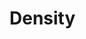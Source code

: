 # Density

<ImageGallery :images="[
  'https://res.cloudinary.com/generatively/density/bugged.webp',
  'https://res.cloudinary.com/generatively/density/pixels.webp',
  'https://res.cloudinary.com/generatively/density/focus.webp',
  'https://res.cloudinary.com/generatively/density/plastic.webp',
  'https://res.cloudinary.com/generatively/density/orbit.webp',
  'https://res.cloudinary.com/generatively/density/wavy.webp',
]" class="full-width" />
